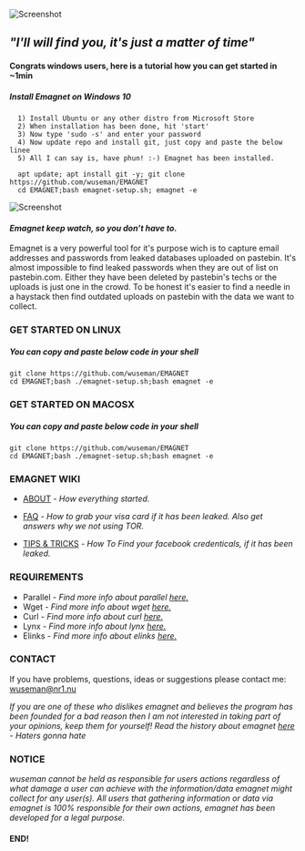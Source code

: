 ![Screenshot](https://nr1.nu/emagnet/pictures/emagnet-maskot.png)

## _"I'll will find you, it's just a matter of time"_


#### Congrats windows users, here is a tutorial how you can get started in ~1min

##### Install Emagnet on Windows 10

      1) Install Ubuntu or any other distro from Microsoft Store
      2) When installation has been done, hit 'start'
      3) Now type 'sudo -s' and enter your password
      4) Now update repo and install git, just copy and paste the below linee
      5) All I can say is, have phun! :-) Emagnet has been installed.

      apt update; apt install git -y; git clone https://github.com/wuseman/EMAGNET
      cd EMAGNET;bash emagnet-setup.sh; emagnet -e

![Screenshot](_video/emagnet-on-windows.gif)

#### _Emagnet keep watch, so you don’t have to._

Emagnet is a very powerful tool for it's purpose wich is to capture email addresses and passwords from leaked databases uploaded on pastebin. It's almost impossible to find leaked passwords when they are out of list on pastebin.com. Either they have been deleted by pastebin's techs or the uploads is just one in the crowd. To be honest it's easier to find a needle in a haystack then find outdated uploads on pastebin with the data we want to collect.

### GET STARTED ON LINUX

##### You can copy and paste below code in your shell 

    git clone https://github.com/wuseman/EMAGNET
    cd EMAGNET;bash ./emagnet-setup.sh;bash emagnet -e
    
### GET STARTED ON MACOSX

##### You can copy and paste below code in your shell 

    git clone https://github.com/wuseman/EMAGNET
    cd EMAGNET;bash ./emagnet-setup.sh;bash emagnet -e

### EMAGNET WIKI

- [ABOUT](https://github.com/wuseman/EMAGNET/wiki/ABOUT) - 
_How everything started._

- [FAQ](https://github.com/wuseman/EMAGNET/wiki/FAQ) - 
_How to grab your visa card if it has been leaked. Also get answers why we not using TOR._

- [TIPS & TRICKS](https://github.com/wuseman/EMAGNET/wiki) - 
_How To Find your facebook credenticals, if it has been leaked._

### REQUIREMENTS

- Parallel - _Find more info about _parallel_ [here.](https://www.gnu.org/software/parallel/)_
- Wget     - _Find more info about _wget_ [here.](https://www.gnu.org/software/wget/)_
- Curl     - _Find more info about _curl_ [here.](https://github.com/curl/curl)_
- Lynx     - _Find more info about _lynx_ [here.](https://lynx.browser.org/)_
- Elinks   - _Find more info about _elinks_ [here.](http://elinks.or.cz/)_

### CONTACT 

  If you have problems, questions, ideas or suggestions please contact me: wuseman@nr1.nu

_If you are one of these who dislikes emagnet and believes the program has been founded for a bad reason then I am not interested in taking part of your opinions, keep them
for yourself! Read the history about emagnet [here](https://github.com/wuseman/EMAGNET/wiki/About) - Haters gonna hate_

### NOTICE

_wuseman cannot be held as responsible for users actions regardless of what damage a user can achieve with the information/data emagnet might collect for any user(s). All users that  gathering information or data via emagnet is 100% responsible for their own actions, emagnet has been developed for a legal purpose._

#### END!
